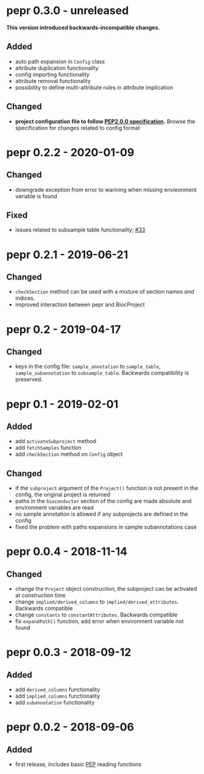 # pepr 0.3.0 - unreleased

**This version introduced backwards-incompatible changes.**

## Added

* auto path expansion in `Config` class
* attribute duplication functionality
* config importing functionality
* attribute removal functionality
* possibility to define multi-attribute rules in attribute implication


## Changed

* **project configuration file to follow [PEP2.0.0 specification](http://pep.databio.org/en/2.0.0/specification/).** Browse the specification for changes related to config format


# pepr 0.2.2 - 2020-01-09

## Changed

*  downgrade exception from error to warining when missing envieonment variable is found

## Fixed 

* issues related to subsample table functionality; [#33](https://github.com/pepkit/pepr/issues/33)

# pepr 0.2.1 - 2019-06-21

## Changed

* `checkSection` method can be used with a mixture of section names _and_ indices.
* improved interaction between pepr and BiocProject

# pepr 0.2 - 2019-04-17

## Changed

* keys in the config file: `sample_annotation` to `sample_table`, `sample_subannotation` to `subsample_table`. Backwards compatibility is preserved.

# pepr 0.1 - 2019-02-01

## Added

* add `activateSubproject` method
* add `fetchSamples` function
* add `checkSection` method on `Config` object

## Changed

* if the `subproject` argument of the `Project()` function is not present in the config, the original project is returned
* paths in the `bioconductor` section of the config are made absolute and environment variables are read
* no sample annotation is allowed if any subprojects are defined in the config
* fixed the problem with paths expansions in sample subannotations case


# pepr 0.0.4 - 2018-11-14

## Changed

* change the `Project` object construction, the subproject can be activated at construction time
* change `implied/derived_columns` to `implied/derived_attributes`. Backwards compatible
* change `constants` to `constantAttributes`. Backwards compatible
* fix `expandPath()` function, add error when environment variable not found


# pepr 0.0.3 - 2018-09-12

## Added

* add `derived_columns` functionality
* add `implied_columns` functionality
* add `subannotation` functionality
	
#  pepr 0.0.2 - 2018-09-06

## Added

* first release, includes basic [PEP](https://pepkit.github.io/) reading functions